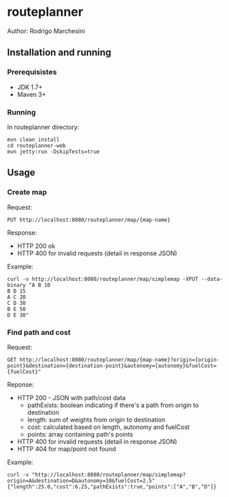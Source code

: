 # routeplanner

Author: Rodrigo Marchesini

## Installation and running

### Prerequisistes
* JDK 1.7+
* Maven 3+

### Running

In routeplanner directory:
```
mvn clean install
cd routeplanner-web
mvn jetty:run -DskipTests=true
```

## Usage

### Create map

Request:
```
PUT http://localhost:8080/routeplanner/map/{map-name}
```

Response:
* HTTP 200 ok
* HTTP 400 for invalid requests (detail in response JSON)

Example:
```
curl -v http://localhost:8080/routeplanner/map/simplemap -XPUT --data-binary "A B 10
B D 15
A C 20
C D 30
B E 50
D E 30"
```

### Find path and cost

Request:
```
GET http://localhost:8080/routeplanner/map/{map-name}?origin={origin-point}&destination={destination-point}&autonomy={autonomy}&fuelCost={fuelCost}"
```

Reponse:
* HTTP 200 - JSON with path/cost data
  * pathExists: boolean indicating if there's a path from origin to destination
  * length: sum of weights from origin to destination
  * cost: calculated based on length, autonomy and fuelCost
  * points: array containing path's points
* HTTP 400 for invalid requests (detail in response JSON)
* HTTP 404 for map/point not found

Example:
```
curl -v "http://localhost:8080/routeplanner/map/simplemap?origin=A&destination=D&autonomy=10&fuelCost=2.5"
{"length":25.0,"cost":6.25,"pathExists":true,"points":["A","B","D"]}
```
